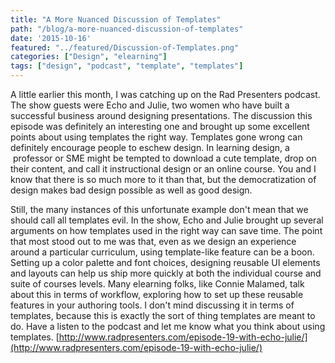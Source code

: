 ```yaml
---
title: "A More Nuanced Discussion of Templates"
path: "/blog/a-more-nuanced-discussion-of-templates"
date: '2015-10-16'
featured: "../featured/Discussion-of-Templates.png"
categories: ["Design", "elearning"]
tags: ["design", "podcast", "template", "templates"]
---
```


A little earlier this month, I was catching up on the Rad Presenters podcast. The show guests were Echo and Julie, two women who have built a successful business around designing presentations. The discussion this episode was definitely an interesting one and brought up some excellent points about using templates the right way. Templates gone wrong can definitely encourage people to eschew design. In learning design, a  professor or SME might be tempted to download a cute template, drop on their content, and call it instructional design or an online course. You and I know that there is so much more to it than that, but the democratization of design makes bad design possible as well as good design.

Still, the many instances of this unfortunate example don't mean that we should call all templates evil. In the show, Echo and Julie brought up several arguments on how templates used in the right way can save time. The point that most stood out to me was that, even as we design an experience around a particular curriculum, using template-like feature can be a boon. Setting up a color palette and font choices, designing reusable UI elements and layouts can help us ship more quickly at both the individual course and suite of courses levels. Many elearning folks, like Connie Malamed, talk about this in terms of workflow, exploring how to set up these reusable features in your authoring tools. I don't mind discussing it in terms of templates, because this is exactly the sort of thing templates are meant to do. Have a listen to the podcast and let me know what you think about using templates. [http://www.radpresenters.com/episode-19-with-echo-julie/](http://www.radpresenters.com/episode-19-with-echo-julie/)

